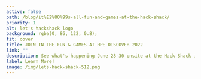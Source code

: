 ```yaml
---
active: false
path: /blog/it%E2%80%99s-all-fun-and-games-at-the-hack-shack/
priority: 1
alt: let's hackshack logo
background: rgba(0, 86, 122, 0.8);
fit: cover
title: JOIN IN THE FUN & GAMES AT HPE DISCOVER 2022
link: ""
description: See what's happening June 28-30 onsite at the Hack Shack in Las Vegas.
label: Learn More!
image: /img/lets-hack-shack-512.png
---
```

